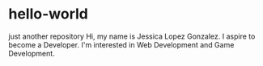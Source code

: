 # hello-world
just another repository
Hi, my name is Jessica Lopez Gonzalez. I aspire to become a Developer. I'm interested in Web Development and Game Development.
